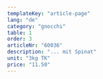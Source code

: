 ```yaml
---
templateKey: "article-page"
lang: "de"
category: "gnocchi"
table: 1
order: 3
articleNr: "60036"
description: "... mit Spinat"
unit: "3kg TK"
price: "11.50"
---
```


